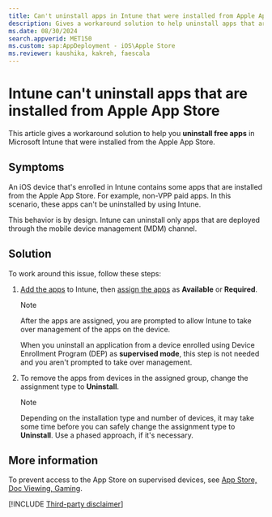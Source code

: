 ```yaml
---
title: Can't uninstall apps in Intune that were installed from Apple App Store
description: Gives a workaround solution to help uninstall apps that are installed from the Apple App Store can't be uninstalled in Intune.
ms.date: 08/30/2024
search.appverid: MET150
ms.custom: sap:AppDeployment - iOS\Apple Store
ms.reviewer: kaushika, kakreh, faescala
---
```

# Intune can't uninstall apps that are installed from Apple App Store

This article gives a workaround solution to help you **uninstall free apps** in Microsoft Intune that were installed from the Apple App Store.

## Symptoms

An iOS device that's enrolled in Intune contains some apps that are installed from the Apple App Store. For example, non-VPP paid apps. In this scenario, these apps can't be uninstalled by using Intune.

This behavior is by design. Intune can uninstall only apps that are deployed through the mobile device management (MDM) channel.

## Solution

To work around this issue, follow these steps:

1. [Add the apps](/mem/intune/apps/store-apps-ios) to Intune, then [assign the apps](/mem/intune/apps/apps-deploy) as **Available** or **Required**.

    > [!NOTE]
    >
    > After the apps are assigned, you are prompted to allow Intune to take over management of the apps on the device.
    >
    > When you uninstall an application from a device enrolled using Device Enrollment Program (DEP) as **supervised mode**, this step is not needed and you aren't prompted to take over management.

2. To remove the apps from devices in the assigned group, change the assignment type to **Uninstall**.

    > [!NOTE]
    > Depending on the installation type and number of devices, it may take some time before you can safely change the assignment type to **Uninstall**. Use a phased approach, if it's necessary.

## More information

To prevent access to the App Store on supervised devices, see [App Store, Doc Viewing, Gaming](/mem/intune/configuration/device-restrictions-ios#app-store-doc-viewing-gaming).

[!INCLUDE [Third-party disclaimer](../../../includes/third-party-disclaimer.md)]
